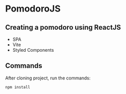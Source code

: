 # PomodoroJS

## Creating a pomodoro using ReactJS
* SPA
* Vite
* Styled Components

## Commands
After cloning project, run the commands:

`npm install`

